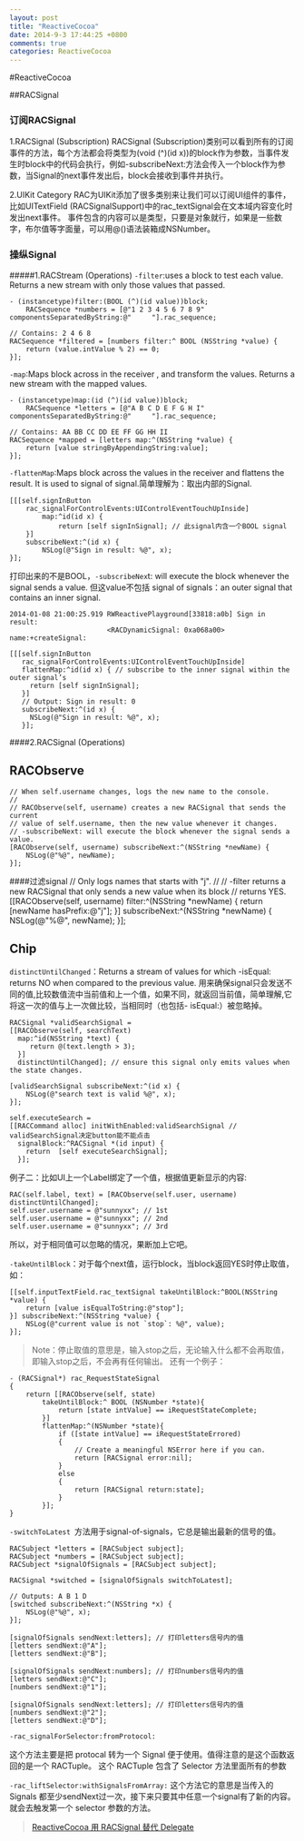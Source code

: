 ```yaml
---
layout: post
title: "ReactiveCocoa"
date: 2014-9-3 17:44:25 +0800
comments: true
categories: ReactiveCocoa
---
```


#ReactiveCocoa

##RACSignal

### 订阅RACSignal

1.RACSignal (Subscription) 
RACSignal (Subscription)类别可以看到所有的订阅事件的方法，每个方法都会将类型为(void (^)(id x))的block作为参数，当事件发生时block中的代码会执行，例如-subscribeNext:方法会传入一个block作为参数，当Signal的next事件发出后，block会接收到事件并执行。

2.UIKit Category 
RAC为UIKit添加了很多类别来让我们可以订阅UI组件的事件，比如UITextField (RACSignalSupport)中的rac_textSignal会在文本域内容变化时发出next事件。 
事件包含的内容可以是类型，只要是对象就行，如果是一些数字，布尔值等字面量，可以用@()语法装箱成NSNumber。

### 操纵Signal 

#####1.RACStream (Operations) 
`-filter`:uses a block to test each value. Returns a new stream with only those values that passed.

	- (instancetype)filter:(BOOL (^)(id value))block;
		RACSequence *numbers = [@"1 2 3 4 5 6 7 8 9" componentsSeparatedByString:@" 	"].rac_sequence;

	// Contains: 2 4 6 8
	RACSequence *filtered = [numbers filter:^ BOOL (NSString *value) {
    	return (value.intValue % 2) == 0;
	}];
`-map`:Maps block across in the receiver , and transform the values. Returns a new stream with the mapped values.

	- (instancetype)map:(id (^)(id value))block;
		RACSequence *letters = [@"A B C D E F G H I" componentsSeparatedByString:@" 	"].rac_sequence;

	// Contains: AA BB CC DD EE FF GG HH II
	RACSequence *mapped = [letters map:^(NSString *value) {
    	return [value stringByAppendingString:value];
	}];
`-flattenMap`:Maps block across the values in the receiver and flattens the result. It is used to signal of signal.简单理解为：取出内部的Signal.

	[[[self.signInButton
 		rac_signalForControlEvents:UIControlEventTouchUpInside]
   			map:^id(id x) {
     			return [self signInSignal]; // 此signal内含一个BOOL signal
   		}]
   		subscribeNext:^(id x) {
     		NSLog(@"Sign in result: %@", x);
   	}];
打印出来的不是BOOL，`-subscribeNex`t: will execute the block whenever the signal sends a value. 但这value不包括 signal of signals：an outer signal that contains an inner signal.

	2014-01-08 21:00:25.919 RWReactivePlayground[33818:a0b] Sign in result:	
							<RACDynamicSignal: 0xa068a00> name:+createSignal:
```
[[[self.signInButton
   rac_signalForControlEvents:UIControlEventTouchUpInside]
   flattenMap:^id(id x) { // subscribe to the inner signal within the outer signal’s
     return [self signInSignal];
   }]
   // Output: Sign in result: 0
   subscribeNext:^(id x) {
     NSLog(@"Sign in result: %@", x);
   }];
```
####2.RACSignal (Operations)


## RACObserve

	// When self.username changes, logs the new name to the console.
	//
	// RACObserve(self, username) creates a new RACSignal that sends the current
	// value of self.username, then the new value whenever it changes.
	// -subscribeNext: will execute the block whenever the signal sends a value.
	[RACObserve(self, username) subscribeNext:^(NSString *newName) {
  		NSLog(@"%@", newName);
	}];
####过滤signal
	// Only logs names that starts with "j".
	//
	// -filter returns a new RACSignal that only sends a new value when its block
	// returns YES.
	[[RACObserve(self, username)
  		filter:^(NSString *newName) {
      		return [newName hasPrefix:@"j"];
  		}]
  		subscribeNext:^(NSString *newName) {
      		NSLog(@"%@", newName);
  	}];
  	


## Chip
`distinctUntilChanged`：Returns a stream of values for which -isEqual: returns NO when compared to the previous value.
用来确保signal只会发送不同的值,比较数值流中当前值和上一个值，如果不同，就返回当前值，简单理解,它将这一次的值与上一次做比较，当相同时（也包括- isEqual:）被忽略掉。

	RACSignal *validSearchSignal =
    [[RACObserve(self, searchText)
      map:^id(NSString *text) {
         return @(text.length > 3);
      }]
      distinctUntilChanged]; // ensure this signal only emits values when the state changes.
  
  	[validSearchSignal subscribeNext:^(id x) {
   		NSLog(@"search text is valid %@", x);
  	}];
  
  	self.executeSearch =
    [[RACCommand alloc] initWithEnabled:validSearchSignal // validSearchSignal决定button能不能点击
      signalBlock:^RACSignal *(id input) {
        return  [self executeSearchSignal];
      }];
      
例子二：比如UI上一个Label绑定了一个值，根据值更新显示的内容:

	RAC(self.label, text) = [RACObserve(self.user, username) distinctUntilChanged];
	self.user.username = @"sunnyxx"; // 1st
	self.user.username = @"sunnyxx"; // 2nd
	self.user.username = @"sunnyxx"; // 3rd 
所以，对于相同值可以忽略的情况，果断加上它吧。


`-takeUntilBlock`：对于每个next值，运行block，当block返回YES时停止取值，如：
	
	[[self.inputTextField.rac_textSignal takeUntilBlock:^BOOL(NSString *value) {
    	return [value isEqualToString:@"stop"];
	}] subscribeNext:^(NSString *value) {
    	NSLog(@"current value is not `stop`: %@", value);
	}];

>Note：停止取值的意思是，输入stop之后，无论输入什么都不会再取值，即输入stop之后，不会再有任何输出。
还有一个例子：

	- (RACSignal*) rac_RequestStateSignal
	{
    	return [[RACObserve(self, state)
        	takeUntilBlock:^ BOOL (NSNumber *state){
            	return [state intValue] == iRequestStateComplete;
        	}]
        	flattenMap:^(NSNumber *state){
            	if ([state intValue] == iRequestStateErrored)
            	{ 
                	// Create a meaningful NSError here if you can.
                	return [RACSignal error:nil];
            	}
            	else
            	{ 
                	return [RACSignal return:state];
            	}
        	}];
	}
	
`-switchToLatest `方法用于signal-of-signals，它总是输出最新的信号的值。

	RACSubject *letters = [RACSubject subject];
	RACSubject *numbers = [RACSubject subject];
	RACSubject *signalOfSignals = [RACSubject subject];

	RACSignal *switched = [signalOfSignals switchToLatest];

	// Outputs: A B 1 D
	[switched subscribeNext:^(NSString *x) {
    	NSLog(@"%@", x);
	}];

	[signalOfSignals sendNext:letters]; // 打印letters信号内的值
	[letters sendNext:@"A"];
	[letters sendNext:@"B"];

	[signalOfSignals sendNext:numbers]; // 打印numbers信号内的值
	[letters sendNext:@"C"];
	[numbers sendNext:@"1"];

	[signalOfSignals sendNext:letters]; // 打印letters信号内的值
	[numbers sendNext:@"2"];
	[letters sendNext:@"D"];
	

`-rac_signalForSelector:fromProtocol:`

这个方法主要是把 protocal 转为一个 Signal 便于使用。值得注意的是这个函数返回的是一个 RACTuple。 这个 RACTuple 包含了 Selector 方法里面所有的参数

`-rac_liftSelector:withSignalsFromArray:`
这个方法它的意思是当传入的 Signals 都至少sendNext过一次，接下来只要其中任意一个signal有了新的内容。就会去触发第一个 selector 参数的方法。
> [ReactiveCocoa 用 RACSignal 替代 Delegate](http://iiiyu.com/2014/12/26/learning-ios-notes-thirty-six/)

